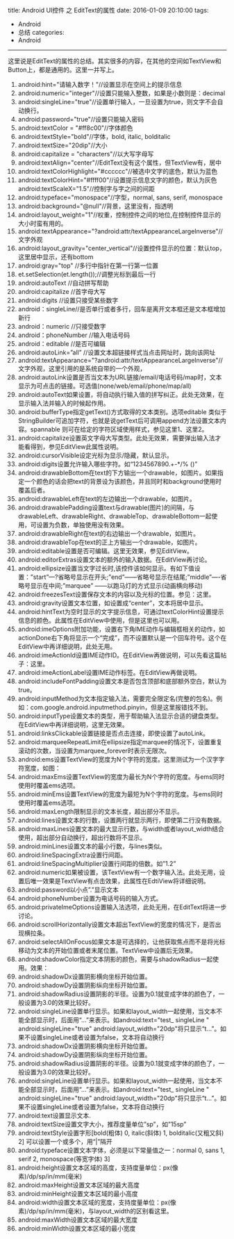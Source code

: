 title: Android UI控件 之 EditText的属性
date: 2016-01-09 20:10:00
tags: 
- Android
- 总结
categories: 
- Android
---

这里说是EditText的属性的总结。其实很多的内容，在其他的空间如TextView和Button上，都是通用的。这里一并写上。

1. android:hint="请输入数字！"//设置显示在空间上的提示信息
2. android:numeric="integer"//设置只能输入整数，如果是小数则是：decimal
3. android:singleLine="true"//设置单行输入，一旦设置为true，则文字不会自动换行。
4. android:password="true"//设置只能输入密码
5. android:textColor = "#ff8c00"//字体颜色
6. android:textStyle="bold"//字体，bold, italic, bolditalic
7. android:textSize="20dip"//大小
8. android:capitalize = "characters"//以大写字母写
9. android:textAlign="center"//EditText没有这个属性，但TextView有，居中
10. android:textColorHighlight="#cccccc"//被选中文字的底色，默认为蓝色
11. android:textColorHint="#ffff00"//设置提示信息文字的颜色，默认为灰色android:textScaleX="1.5"//控制字与字之间的间距
12. android:typeface="monospace"//字型，normal, sans, serif, monospace
13. android:background="@null"//背景，这里没有，指透明
14. android:layout_weight="1"//权重，控制控件之间的地位,在控制控件显示的大小时蛮有用的。
15. android:textAppearance="?android:attr/textAppearanceLargeInverse"//文字外观
16. android:layout_gravity="center_vertical"//设置控件显示的位置：默认top，这里居中显示，还有bottom
17. android:gray="top" //多行中指针在第一行第一位置
18. et.setSelection(et.length());//调整光标到最后一行
19. android:autoText //自动拼写帮助
20. android:capitalize //首字母大写
21. android:digits //设置只接受某些数字
22. android：singleLine//是否单行或者多行，回车是离开文本框还是文本框增加新行
23. android：numeric //只接受数字
24. android：phoneNumber //输入电话号码
25. android：editable //是否可编辑
26. android:autoLink=”all” //设置文本超链接样式当点击网址时，跳向该网址 
27. android:textAppearance="?android:attr/textAppearanceLargeInverse"//文字外观，这里引用的是系统自带的一个外观，
28. android:autoLink设置是否当文本为URL链接/email/电话号码/map时，文本显示为可点击的链接。可选值(none/web/email/phone/map/all)
29. android:autoText如果设置，将自动执行输入值的拼写纠正。此处无效果，在显示输入法并输入的时候起作用。
30. android:bufferType指定getText()方式取得的文本类别。选项editable 类似于StringBuilder可追加字符，也就是说getText后可调用append方法设置文本内容。spannable 则可在给定的字符区域使用样式，参见这里1、这里2。
31. android:capitalize设置英文字母大写类型。此处无效果，需要弹出输入法才能看得到，参见EditView此属性说明。
32. android:cursorVisible设定光标为显示/隐藏，默认显示。
33. android:digits设置允许输入哪些字符。如“1234567890.+-*/% ()”
34. android:drawableBottom在text的下方输出一个drawable，如图片。如果指定一个颜色的话会把text的背景设为该颜色，并且同时和background使用时覆盖后者。
35. android:drawableLeft在text的左边输出一个drawable，如图片。
36. android:drawablePadding设置text与drawable(图片)的间隔，与drawableLeft、drawableRight、drawableTop、drawableBottom一起使用，可设置为负数，单独使用没有效果。 
37. android:drawableRight在text的右边输出一个drawable，如图片。
38. android:drawableTop在text的正上方输出一个drawable，如图片。
39. android:editable设置是否可编辑。这里无效果，参见EditView。
40. android:editorExtras设置文本的额外的输入数据。在EditView再讨论。
41. android:ellipsize设置当文字过长时,该控件该如何显示。有如下值设置：”start”—?省略号显示在开头;”end”——省略号显示在结尾;”middle”—-省略号显示在中间;”marquee” ——以跑马灯的方式显示(动画横向移动)
42. android:freezesText设置保存文本的内容以及光标的位置。参见：这里。
43. android:gravity设置文本位置，如设置成“center”，文本将居中显示。
44. android:hintText为空时显示的文字提示信息，可通过textColorHint设置提示信息的颜色。此属性在EditView中使用，但是这里也可以用。
45. android:imeOptions附加功能，设置右下角IME动作与编辑框相关的动作，如actionDone右下角将显示一个“完成”，而不设置默认是一个回车符号。这个在EditView中再详细说明，此处无用。
46. android:imeActionId设置IME动作ID。在EditView再做说明，可以先看这篇帖子：这里。
47. android:imeActionLabel设置IME动作标签。在EditView再做说明。
48. android:includeFontPadding设置文本是否包含顶部和底部额外空白，默认为true。
49. android:inputMethod为文本指定输入法，需要完全限定名(完整的包名)。例如：com.google.android.inputmethod.pinyin，但是这里报错找不到。
50. android:inputType设置文本的类型，用于帮助输入法显示合适的键盘类型。在EditView中再详细说明，这里无效果。
51. android:linksClickable设置链接是否点击连接，即使设置了autoLink。
52. android:marqueeRepeatLimit在ellipsize指定marquee的情况下，设置重复滚动的次数，当设置为marquee_forever时表示无限次。
53. android:ems设置TextView的宽度为N个字符的宽度。这里测试为一个汉字字符宽度，如图：
54. android:maxEms设置TextView的宽度为最长为N个字符的宽度。与ems同时使用时覆盖ems选项。
55. android:minEms设置TextView的宽度为最短为N个字符的宽度。与ems同时使用时覆盖ems选项。
56. android:maxLength限制显示的文本长度，超出部分不显示。
57. android:lines设置文本的行数，设置两行就显示两行，即使第二行没有数据。
58. android:maxLines设置文本的最大显示行数，与width或者layout_width结合使用，超出部分自动换行，超出行数将不显示。
59. android:minLines设置文本的最小行数，与lines类似。
60. android:lineSpacingExtra设置行间距。
61. android:lineSpacingMultiplier设置行间距的倍数。如”1.2”
62. android:numeric如果被设置，该TextView有一个数字输入法。此处无用，设置后唯一效果是TextView有点击效果，此属性在EdtiView将详细说明。
63. android:password以小点”.”显示文本
64. android:phoneNumber设置为电话号码的输入方式。
65. android:privateImeOptions设置输入法选项，此处无用，在EditText将进一步讨论。
66. android:scrollHorizontally设置文本超出TextView的宽度的情况下，是否出现横拉条。
67. android:selectAllOnFocus如果文本是可选择的，让他获取焦点而不是将光标移动为文本的开始位置或者末尾位置。TextView中设置后无效果。
68. android:shadowColor指定文本阴影的颜色，需要与shadowRadius一起使用。效果：
69. android:shadowDx设置阴影横向坐标开始位置。
70. android:shadowDy设置阴影纵向坐标开始位置。
71. android:shadowRadius设置阴影的半径。设置为0.1就变成字体的颜色了，一般设置为3.0的效果比较好。
72. android:singleLine设置单行显示。如果和layout_width一起使用，当文本不能全部显示时，后面用“…”来表示。如android:text="test_ singleLine " android:singleLine="true" android:layout_width="20dp"将只显示“t…”。如果不设置singleLine或者设置为false，文本将自动换行
73. android:shadowDx设置阴影横向坐标开始位置。
74. android:shadowDy设置阴影纵向坐标开始位置。
75. android:shadowRadius设置阴影的半径。设置为0.1就变成字体的颜色了，一般设置为3.0的效果比较好。
76. android:singleLine设置单行显示。如果和layout_width一起使用，当文本不能全部显示时，后面用“…”来表示。如android:text="test_ singleLine " android:singleLine="true" android:layout_width="20dp"将只显示“t…”。如果不设置singleLine或者设置为false，文本将自动换行
77. android:text设置显示文本.
78. android:textSize设置文字大小，推荐度量单位”sp”，如”15sp”
79. android:textStyle设置字形[bold(粗体) 0, italic(斜体) 1, bolditalic(又粗又斜) 2] 可以设置一个或多个，用“|”隔开
80. android:typeface设置文本字体，必须是以下常量值之一：normal 0, sans 1, serif 2, monospace(等宽字体) 3]
81. android:height设置文本区域的高度，支持度量单位：px(像素)/dp/sp/in/mm(毫米)
82. android:maxHeight设置文本区域的最大高度
83. android:minHeight设置文本区域的最小高度
84. android:width设置文本区域的宽度，支持度量单位：px(像素)/dp/sp/in/mm(毫米)，与layout_width的区别看这里。
85. android:maxWidth设置文本区域的最大宽度
86. android:minWidth设置文本区域的最小宽度

